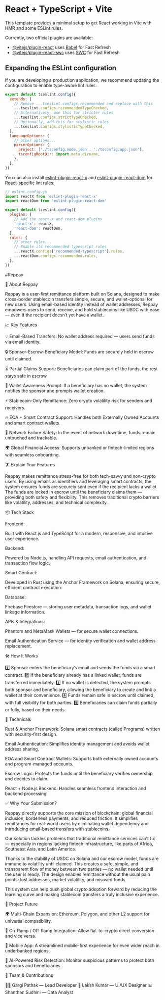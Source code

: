 # React + TypeScript + Vite

This template provides a minimal setup to get React working in Vite with HMR and some ESLint rules.

Currently, two official plugins are available:

- [@vitejs/plugin-react](https://github.com/vitejs/vite-plugin-react/blob/main/packages/plugin-react/README.md) uses [Babel](https://babeljs.io/) for Fast Refresh
- [@vitejs/plugin-react-swc](https://github.com/vitejs/vite-plugin-react-swc) uses [SWC](https://swc.rs/) for Fast Refresh

## Expanding the ESLint configuration

If you are developing a production application, we recommend updating the configuration to enable type-aware lint rules:

```js
export default tseslint.config({
  extends: [
    // Remove ...tseslint.configs.recommended and replace with this
    ...tseslint.configs.recommendedTypeChecked,
    // Alternatively, use this for stricter rules
    ...tseslint.configs.strictTypeChecked,
    // Optionally, add this for stylistic rules
    ...tseslint.configs.stylisticTypeChecked,
  ],
  languageOptions: {
    // other options...
    parserOptions: {
      project: ['./tsconfig.node.json', './tsconfig.app.json'],
      tsconfigRootDir: import.meta.dirname,
    },
  },
})
```

You can also install [eslint-plugin-react-x](https://github.com/Rel1cx/eslint-react/tree/main/packages/plugins/eslint-plugin-react-x) and [eslint-plugin-react-dom](https://github.com/Rel1cx/eslint-react/tree/main/packages/plugins/eslint-plugin-react-dom) for React-specific lint rules:

```js
// eslint.config.js
import reactX from 'eslint-plugin-react-x'
import reactDom from 'eslint-plugin-react-dom'

export default tseslint.config({
  plugins: {
    // Add the react-x and react-dom plugins
    'react-x': reactX,
    'react-dom': reactDom,
  },
  rules: {
    // other rules...
    // Enable its recommended typescript rules
    ...reactX.configs['recommended-typescript'].rules,
    ...reactDom.configs.recommended.rules,
  },
})
```


#Reppay


🚀 About Reppay

Reppay is a user-first remittance platform built on Solana, designed to make cross-border stablecoin transfers simple, secure, and wallet-optional for new users. Using email-based identity instead of wallet addresses, Reppay empowers users to send, receive, and hold stablecoins like USDC with ease — even if the recipient doesn’t yet have a wallet.



📈 Key Features





💡 Email-Based Transfers: No wallet address required — users send funds via email identity.



🔒 Sponsor-Escrow-Beneficiary Model: Funds are securely held in escrow until claimed.



⏳ Partial Claims Support: Beneficiaries can claim part of the funds, the rest stays safe in escrow.



🧠 Wallet Awareness Prompt: If a beneficiary has no wallet, the system notifies the sponsor and prompts wallet creation.



⚡ Stablecoin-Only Remittance: Zero crypto volatility risk for senders and receivers.



🔥 EOA + Smart Contract Support: Handles both Externally Owned Accounts and smart contract wallets.



📡 Network Failure Safety: In the event of network downtime, funds remain untouched and trackable.



🌍 Global Financial Access: Supports unbanked or fintech-limited regions with seamless onboarding.



🏋 Explain Your Features

Reppay makes remittance stress-free for both tech-savvy and non-crypto users. By using emails as identifiers and leveraging smart contracts, the system ensures funds are securely sent even if the recipient lacks a wallet. The funds are locked in escrow until the beneficiary claims them — providing both safety and flexibility. This removes traditional crypto barriers like volatility, addresses, and technical complexity.



📦 Tech Stack

Frontend:





Built with React.js and TypeScript for a modern, responsive, and intuitive user experience.

Backend:





Powered by Node.js, handling API requests, email authentication, and transaction flow logic.

Smart Contract:





Developed in Rust using the Anchor Framework on Solana, ensuring secure, efficient contract execution.

Database:





Firebase Firestore — storing user metadata, transaction logs, and wallet linkage information.

APIs & Integrations:





Phantom and MetaMask Wallets — for secure wallet connections.



Email Authentication Service — for identity verification and wallet address replacement.



🛠 How It Works

1️⃣ Sponsor enters the beneficiary’s email and sends the funds via a smart contract.
2️⃣ If the beneficiary already has a linked wallet, funds are transferred immediately.
3️⃣ If no wallet is detected, the system prompts both sponsor and beneficiary, allowing the beneficiary to create and link a wallet at their convenience.
4️⃣ Funds remain safe in escrow until claimed, with full visibility for both parties.
5️⃣ Beneficiaries can claim funds partially or fully, based on their needs.



📌 Technicals





Rust & Anchor Framework: Solana smart contracts (called Programs) written with security-first design.



Email Authentication: Simplifies identity management and avoids wallet address sharing.



EOA and Smart Contract Wallets: Supports both externally owned accounts and program-managed accounts.



Escrow Logic: Protects the funds until the beneficiary verifies ownership and decides to claim.



React + Node.js Backend: Handles seamless frontend interaction and backend processing.



✅ Why Your Submission?

Reppay directly supports the core mission of blockchain: global financial inclusion, borderless payments, and reduced friction. It simplifies remittances for real-world users by eliminating wallet dependency and introducing email-based transfers with stablecoins.

Our solution tackles problems that traditional remittance services can’t fix — especially in regions lacking fintech infrastructure, like parts of Africa, Southeast Asia, and Latin America.

Thanks to the stability of USDC on Solana and our escrow model, funds are immune to volatility until claimed. This creates a safe, simple, and transparent flow of money between two parties — no wallet needed until the user is ready. The design enables remittance without the usual pain points: lost addresses, market volatility, and misused funds.

This system can help push global crypto adoption forward by reducing the learning curve and making stablecoin transfers a truly inclusive experience.



📅 Project Future





🌍 Multi-Chain Expansion: Ethereum, Polygon, and other L2 support for universal compatibility.



💸 On-Ramp / Off-Ramp Integration: Allow fiat-to-crypto direct conversion and vice versa.



📲 Mobile App: A streamlined mobile-first experience for even wider reach in underbanked regions.



🤖 AI-Powered Risk Detection: Monitor suspicious patterns to protect both sponsors and beneficiaries.



🤝 Team & Contributions

🧑‍💻 Gargi Pathak — Lead Developer
🎨 Laksh Kumar — UI/UX Designer
📊 Shanthan Sudhini — Data Analyst




